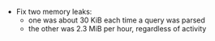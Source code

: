 - Fix two memory leaks:
   - one was about 30 KiB each time a query was parsed
   - the other was 2.3 MiB per hour, regardless of activity
